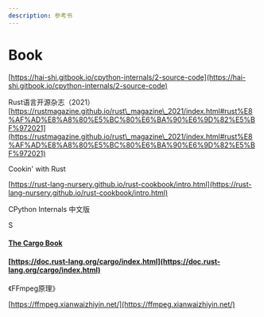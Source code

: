```yaml
---
description: 参考书
---
```


# Book





[https://hai-shi.gitbook.io/cpython-internals/2-source-code](https://hai-shi.gitbook.io/cpython-internals/2-source-code)



Rust语言开源杂志（2021）[https://rustmagazine.github.io/rust\_magazine\_2021/index.html#rust%E8%AF%AD%E8%A8%80%E5%BC%80%E6%BA%90%E6%9D%82%E5%BF%972021](https://rustmagazine.github.io/rust\_magazine\_2021/index.html#rust%E8%AF%AD%E8%A8%80%E5%BC%80%E6%BA%90%E6%9D%82%E5%BF%972021)



Cookin' with Rust

[https://rust-lang-nursery.github.io/rust-cookbook/intro.html](https://rust-lang-nursery.github.io/rust-cookbook/intro.html)



CPython Internals  中文版

S



#### [The Cargo Book](https://doc.rust-lang.org/cargo/index.html#the-cargo-book) <a href="#the-cargo-book" id="the-cargo-book"></a>

#### [https://doc.rust-lang.org/cargo/index.html](https://doc.rust-lang.org/cargo/index.html) <a href="#the-cargo-book" id="the-cargo-book"></a>





《FFmpeg原理》

[https://ffmpeg.xianwaizhiyin.net/](https://ffmpeg.xianwaizhiyin.net/)

